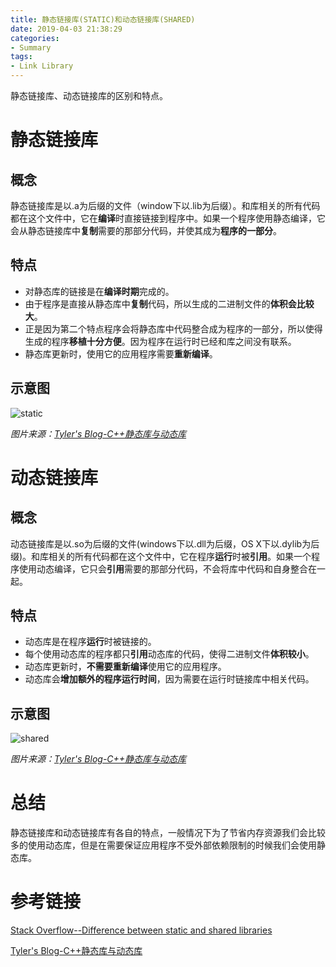 ```yaml
---
title: 静态链接库(STATIC)和动态链接库(SHARED)
date: 2019-04-03 21:38:29
categories:
- Summary
tags:
- Link Library
---
```

静态链接库、动态链接库的区别和特点。
<!--more-->
# 静态链接库
## 概念
静态链接库是以.a为后缀的文件（window下以.lib为后缀）。和库相关的所有代码都在这个文件中，它在**编译**时直接链接到程序中。如果一个程序使用静态编译，它会从静态链接库中**复制**需要的那部分代码，并使其成为**程序的一部分**。

## 特点
- 对静态库的链接是在**编译时期**完成的。
- 由于程序是直接从静态库中**复制**代码，所以生成的二进制文件的**体积会比较大**。
- 正是因为第二个特点程序会将静态库中代码整合成为程序的一部分，所以使得生成的程序**移植十分方便**。因为程序在运行时已经和库之间没有联系。
- 静态库更新时，使用它的应用程序需要**重新编译**。

## 示意图
![static](/static.png)

*图片来源：[Tyler's Blog-C++静态库与动态库](https://www.cnblogs.com/skynet/p/3372855.html)*

# 动态链接库
## 概念
动态链接库是以.so为后缀的文件(windows下以.dll为后缀，OS X下以.dylib为后缀)。和库相关的所有代码都在这个文件中，它在程序**运行**时被**引用**。如果一个程序使用动态编译，它只会**引用**需要的那部分代码，不会将库中代码和自身整合在一起。

## 特点
- 动态库是在程序**运行**时被链接的。
- 每个使用动态库的程序都只**引用**动态库的代码，使得二进制文件**体积较小**。
- 动态库更新时，**不需要重新编译**使用它的应用程序。
- 动态库会**增加额外的程序运行时间**，因为需要在运行时链接库中相关代码。

## 示意图
![shared](/shared.png)

*图片来源：[Tyler's Blog-C++静态库与动态库](https://www.cnblogs.com/skynet/p/3372855.html)*

# 总结
静态链接库和动态链接库有各自的特点，一般情况下为了节省内存资源我们会比较多的使用动态库，但是在需要保证应用程序不受外部依赖限制的时候我们会使用静态库。

# 参考链接
[Stack Overflow--Difference between static and shared libraries](https://stackoverflow.com/questions/2649334/difference-between-static-and-shared-libraries)

[Tyler's Blog-C++静态库与动态库](https://www.cnblogs.com/skynet/p/3372855.html)